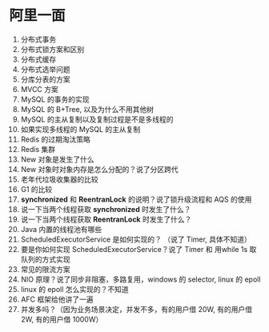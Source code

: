 # 阿里一面

1. 分布式事务
2. 分布式锁方案和区别
3. 分布式缓存
4. 分布式选举问题
5. 分库分表的方案
6. MVCC 方案
7. MySQL 的事务的实现
8. MySQL 的 B+Tree, 以及为什么不用其他树
9. MySQL 的主从复制以及复制过程是不是多线程的
10. 如果实现多线程的 MySQL 的主从复制
11. Redis 的过期淘汰策略
12. Redis 集群
13. New 对象是发生了什么
14. New 对象时对象内存是怎么分配的？说了分区跨代
15. 老年代垃圾收集器的比较
16. G1 的比较
17. **synchronized** 和 **ReentranLock** 的说明？说了锁升级流程和 AQS 的使用
18. 说一下当两个线程获取 **synchronized** 时发生了什么？
19. 说一下当两个线程获取 **ReentranLock** 时发生了什么？
20. Java 内置的线程池有哪些
21. ScheduledExecutorService 是如何实现的？ （说了 Timer, 具体不知道）
22. 要是你如何实现 ScheduledExecutorService？说了 Timer  和 用while 1s 取队列的方式实现
23. 常见的限流方案
24. NIO 原理？说了同步非阻塞，多路复用，windows 的 selector, linux 的 epoll
25. linux 的 epoll 怎么实现的？不知道
26. AFC 框架给他讲了一遍
27. 并发多吗？（因为业务场景决定，并发不多，有的用户借 20W, 有的用户借 2W, 有的用户借 1000W）



